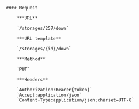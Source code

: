     #### Request

        ***URL**

        `/storages/257/down`

        ***URL template**

        `/storages/{id}/down`

        ***Method**

        `PUT`

        ***Headers**

        `Authorization:Bearer{token}`
        `Accept:application/json`
        `Content-Type:application/json;charset=UTF-8`
